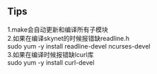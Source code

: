 ## Tips
1.make会自动更新和编译所有子模块  
2.如果在编译skynet的时候报错缺readline.h  
sudo yum -y install readline-devel ncurses-devel  
3.如果在编译时候报错缺lcurl库  
sudo yum -y install curl-devel  

